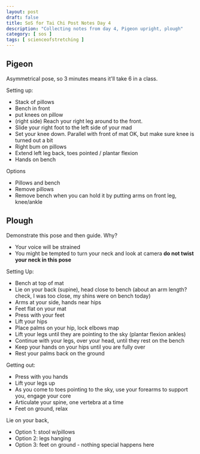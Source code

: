 ```yaml
---
layout: post
draft: false
title: SoS for Tai Chi Post Notes Day 4
description: "Collecting notes from day 4, Pigeon upright, plough"
category: [ sos ]
tags: [ scienceofstretching ]
---
```


## Pigeon
Asymmetrical pose, so 3 minutes means it'll take 6 in a class.

Setting up:
* Stack of pillows
* Bench in front
* put knees on pillow
* (right side) Reach your right leg around to the front.
* Slide your right foot to the left side of your mad
* Set your knee down. Parallel with front of mat OK, but make sure knee is turned out a bit
* Right bum on pillows
* Extend left leg back, toes pointed / plantar flexion
* Hands on bench

Options
* Pillows and bench
* Remove pillows 
* Remove bench when you can hold it by putting arms on front leg, knee/ankle

## Plough
Demonstrate this pose and then guide. Why?
* Your voice will be strained
* You might be tempted to turn your neck and look at camera **do not twist your neck in this pose**

Setting Up:
* Bench at top of mat
* Lie on your back (supine), head close to bench (about an arm length? check, I was too close, my shins were on bench today)
* Arms at your side, hands near hips
* Feet flat on your mat
* Press with your feet
* Lift your hips
* Place palms on your hip, lock elbows map
* Lift your legs until they are pointing to the sky (plantar flexion ankles)
* Continue with your legs, over your head, until they rest on the bench
* Keep your hands on your hips until you are fully over
* Rest your palms back on the ground

Getting out:
* Press with you hands
* Lift your legs up
* As you come to toes pointing to the sky, use your forearms to support you, engage your core
* Articulate your spine, one vertebra at a time
* Feet on ground, relax

Lie on your back,
* Option 1: stool w/pillows
* Option 2: legs hanging
* Option 3: feet on ground - nothing special happens here
